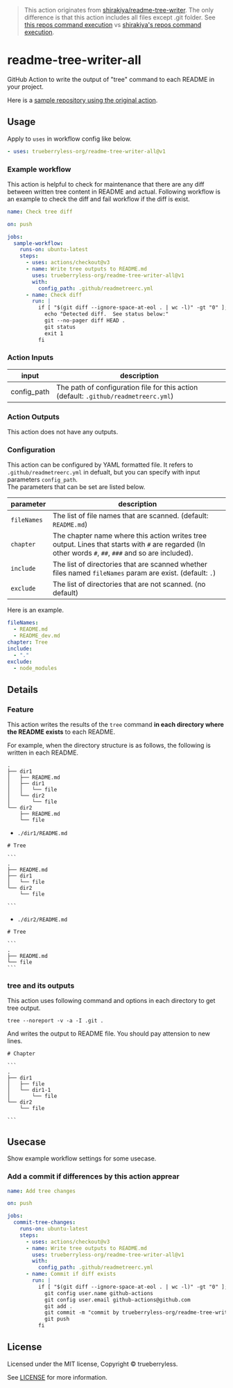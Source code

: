 > This action originates from [shirakiya/readme-tree-writer](https://github.com/shirakiya/readme-tree-writer). The only difference is that this action includes all files except .git folder. See [this repos command execution](https://github.com/trueberryless-org/readme-tree-writer?tab=readme-ov-file#tree-and-its-outputs) vs [shirakiya's repos command execution](https://github.com/shirakiya/readme-tree-writer?tab=readme-ov-file#tree-and-its-outputs).

# readme-tree-writer-all

GitHub Action to write the output of "tree" command to each README in your project.

Here is a [sample repository using the original action](https://github.com/shirakiya/readme-tree-writer-sample).

## Usage

Apply to `uses` in workflow config like below.

```yaml
- uses: trueberryless-org/readme-tree-writer-all@v1
```

### Example workflow

This action is helpful to check for maintenance that there are any diff between written tree content in README and actual.
Following workflow is an example to check the diff and fail workflow if the diff is exist.

```yaml
name: Check tree diff

on: push

jobs:
  sample-workflow:
    runs-on: ubuntu-latest
    steps:
      - uses: actions/checkout@v3
      - name: Write tree outputs to README.md
        uses: trueberryless-org/readme-tree-writer-all@v1
        with:
          config_path: .github/readmetreerc.yml
      - name: Check diff
        run: |
          if [ "$(git diff --ignore-space-at-eol . | wc -l)" -gt "0" ]; then
            echo "Detected diff.  See status below:"
            git --no-pager diff HEAD .
            git status
            exit 1
          fi
```

### Action Inputs

| input       | description                                                                          |
| ----------- | ------------------------------------------------------------------------------------ |
| config_path | The path of configuration file for this action (default: `.github/readmetreerc.yml`) |

### Action Outputs

This action does not have any outputs.

### Configuration

This action can be configured by YAML formatted file. It refers to `.github/readmetreerc.yml` in defualt, but you can specify with input parameters `config_path`.  
The parameters that can be set are listed below.

| parameter   | description                                                                                                                                           |
| ----------- | ----------------------------------------------------------------------------------------------------------------------------------------------------- |
| `fileNames` | The list of file names that are scanned. (default: `README.md`)                                                                                       |
| `chapter`   | The chapter name where this action writes tree output. Lines that starts with `#` are regarded (In other words `#`, `##`, `###` and so are included). |
| `include`   | The list of directories that are scanned whether files named `fileNames` param are exist. (default: `.`)                                              |
| `exclude`   | The list of directories that are not scanned. (no default)                                                                                            |

Here is an example.

```yaml
fileNames:
  - README.md
  - README_dev.md
chapter: Tree
include:
  - "."
exclude:
  - node_modules
```

## Details

### Feature

This action writes the results of the `tree` command **in each directory where the README exists** to each README.

For example, when the directory structure is as follows, the following is written in each README.

```
.
├── dir1
│   ├── README.md
│   ├── dir1
│   │   └── file
│   └── dir2
│       └── file
└── dir2
    ├── README.md
    └── file
```

- `./dir1/README.md`

````
# Tree

```
.
├── README.md
├── dir1
│   └── file
└── dir2
    └── file

```

````

- `./dir2/README.md`

````
# Tree

```
.
├── README.md
└── file
```

````

### tree and its outputs

This action uses following command and options in each directory to get tree output.

```
tree --noreport -v -a -I .git .
```

And writes the output to README file. You should pay attension to new lines.

````
# Chapter

```
.
├── dir1
│   ├── file
│   └── dir1-1
│       └── file
└── dir2
    └── file

```

````

## Usecase

Show example workflow settings for some usecase.

### Add a commit if differences by this action apprear

```yaml
name: Add tree changes

on: push

jobs:
  commit-tree-changes:
    runs-on: ubuntu-latest
    steps:
      - uses: actions/checkout@v3
      - name: Write tree outputs to README.md
        uses: trueberryless-org/readme-tree-writer-all@v1
        with:
          config_path: .github/readmetreerc.yml
      - name: Commit if diff exists
        run: |
          if [ "$(git diff --ignore-space-at-eol . | wc -l)" -gt "0" ]; then
            git config user.name github-actions
            git config user.email github-actions@github.com
            git add .
            git commit -m "commit by trueberryless-org/readme-tree-writer-all"
            git push
          fi
```

## License

Licensed under the MIT license, Copyright © trueberryless.

See [LICENSE](/LICENSE) for more information.
